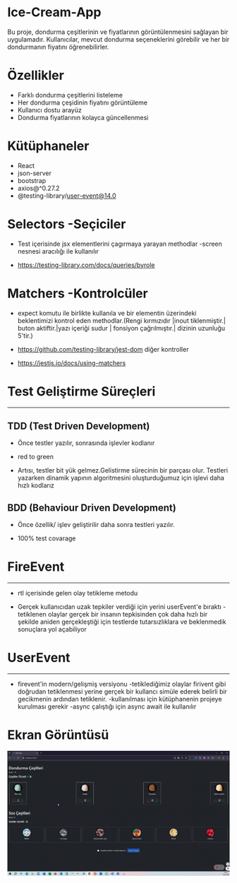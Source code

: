 <h1> Ice-Cream-App</h1>

Bu proje, dondurma çeşitlerinin ve fiyatlarının görüntülenmesini sağlayan bir uygulamadır. Kullanıcılar, mevcut dondurma seçeneklerini görebilir ve her bir dondurmanın fiyatını öğrenebilirler.<br>

<h1> Özellikler </h1>

- Farklı dondurma çeşitlerini listeleme <br>
- Her dondurma çeşidinin fiyatını görüntüleme <br>
- Kullanıcı dostu arayüz <br>
- Dondurma fiyatlarının kolayca güncellenmesi <br>

<h1> Kütüphaneler </h1>

- React <br>
- json-server <br>
- bootstrap <br>
- axios@^0.27.2 <br>
- @testing-library/user-event@14.0 <br>

<h1> Selectors -Seçiciler </h1>

- Test içerisinde jsx elementlerini çagırmaya yarayan methodlar -screen nesnesi aracılığı ile kullanılır <br>

- https://testing-library.com/docs/queries/byrole <br>

<h1> Matchers -Kontrolcüler </h1>

- expect komutu ile birlikte kullanıla ve bir elementin üzerindeki beklentimizi kontrol eden methodlar.(Rengi kırmızıdır |inout tiklenmiştir.| buton aktiftir.|yazı içeriği sudur | fonsiyon çağrılmıştır.| dizinin uzunluğu 5'tir.) <br>

- https://github.com/testing-library/jest-dom
  diğer kontroller <br>
- https://jestjs.io/docs/using-matchers <br>

<h1> Test Geliştirme Süreçleri</h1>
<hr>

<h2>TDD (Test Driven Development)</h2>

- Önce testler yazılır, sonrasında işlevler kodlanır <br>

- red to green <br>

- Artısı, testler bit yük gelmez.Gelistirme sürecinin bir parçası olur. Testleri yazarken dinamik yapının algoritmesini oluşturduğumuz için işlevi daha hızlı kodlarız <br>

<h2>BDD (Behaviour Driven Development)</h2>

- Önce özellik/ işlev geliştirilir daha sonra testleri yazılır. <br>

- 100% test covarage <br>

<h1> FireEvent</h1>
<hr>

- rtl içerisinde gelen olay tetikleme metodu <br>

- Gerçek kullanıcıdan uzak tepkiler verdiği için yerini userEvent'e bıraktı -tetiklenen olaylar gerçek bir insanın tepkisinden çok daha hızlı bir şekilde aniden gerçekleştiği için testlerde tutarsızlıklara ve beklenmedik sonuçlara yol açabiliyor <br>

<h1> UserEvent</h1>
<hr>

- firevent'in modern/gelişmiş versiyonu -tetiklediğimiz olaylar firivent gibi doğrudan tetiklenmesi yerine gerçek bir kullancı simüle ederek belirli bir gecikmenin ardından tetiklenir. -kullanılması için kütüphanenin projeye kurulması gerekir -async çalıştığı için async await ile kullanılır <br>

<h1> Ekran Görüntüsü</h1>

![](images/ice.cream.gif)
